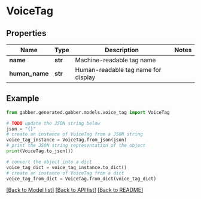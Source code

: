 # VoiceTag


## Properties

Name | Type | Description | Notes
------------ | ------------- | ------------- | -------------
**name** | **str** | Machine-readable tag name | 
**human_name** | **str** | Human-readable tag name for display | 

## Example

```python
from gabber.generated.gabber.models.voice_tag import VoiceTag

# TODO update the JSON string below
json = "{}"
# create an instance of VoiceTag from a JSON string
voice_tag_instance = VoiceTag.from_json(json)
# print the JSON string representation of the object
print(VoiceTag.to_json())

# convert the object into a dict
voice_tag_dict = voice_tag_instance.to_dict()
# create an instance of VoiceTag from a dict
voice_tag_from_dict = VoiceTag.from_dict(voice_tag_dict)
```
[[Back to Model list]](../README.md#documentation-for-models) [[Back to API list]](../README.md#documentation-for-api-endpoints) [[Back to README]](../README.md)


